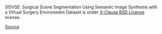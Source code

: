 SISVSE: Surgical Scene Segmentation Using Semantic Image Synthesis with a Virtual Surgery Environment Dataset is under [3-Clause BSD License](https://opensource.org/license/bsd-3-clause/) license.

[Source](https://conferences.miccai.org/2022/papers/489-Paper2739.html)